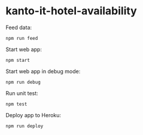 # kanto-it-hotel-availability

Feed data:

```
npm run feed
```

Start web app:

```
npm start
```

Start web app in debug mode:

```
npm run debug
```

Run unit test:

```
npm test
```

Deploy app to Heroku:

```
npm run deploy
```